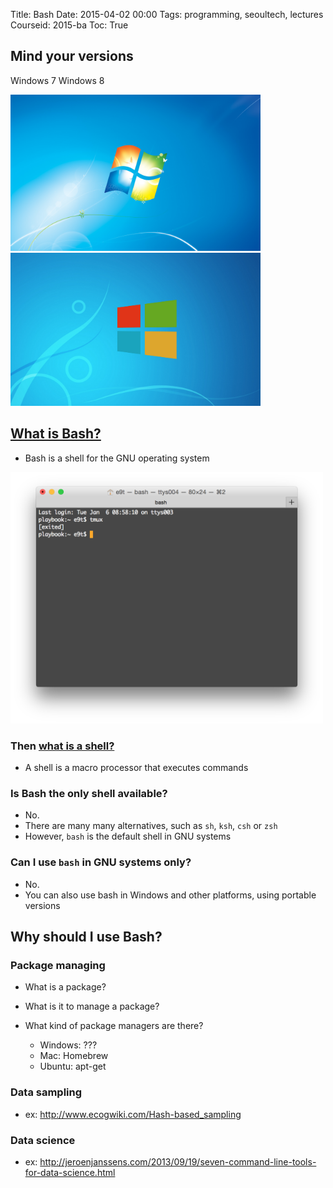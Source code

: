 Title: Bash
Date: 2015-04-02 00:00
Tags: programming, seoultech, lectures
Courseid: 2015-ba
Toc: True

## Mind your versions

Windows 7
Windows 8

<img src="images/windows-7.jpg" width="400px">
<img src="images/windows-8.png" width="400px">


## [What is Bash?](https://www.gnu.org/software/bash/manual/html_node/What-is-Bash_003f.html)

- Bash is a shell for the GNU operating system

<img src="images/bash.png" width="500px">

### Then [what is a shell?](https://www.gnu.org/software/bash/manual/html_node/What-is-a-shell_003f.html###What-is-a-shell_003f)

- A shell is a macro processor that executes commands

### Is Bash the only shell available?

- No.
- There are many many alternatives, such as `sh`, `ksh`, `csh` or `zsh`
- However, `bash` is the default shell in GNU systems

### Can I use `bash` in GNU systems only?

- No.
- You can also use bash in Windows and other platforms, using portable versions

## Why should I use Bash?

### Package managing

- What is a package?
- What is it to manage a package?
- What kind of package managers are there?

    - Windows: ???
    - Mac: Homebrew
    - Ubuntu: apt-get

<!--
Some jokes about package managing:
- https://twitter.com/gardaud/status/357638468572151808
- https://twitter.com/ddprrt/status/529909875347030016
-->

### Data sampling

- ex: http://www.ecogwiki.com/Hash-based_sampling

### Data science

- ex: http://jeroenjanssens.com/2013/09/19/seven-command-line-tools-for-data-science.html

